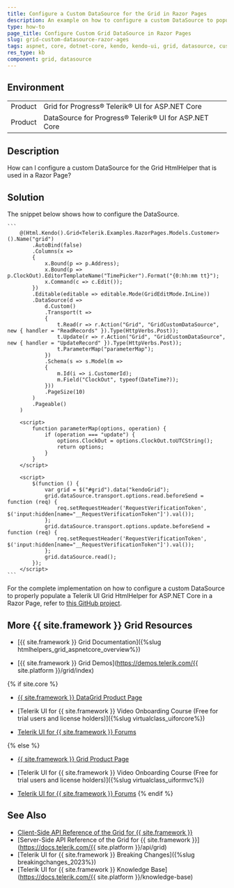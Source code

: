 ```yaml
---
title: Configure a Custom DataSource for the Grid in Razor Pages
description: An example on how to configure a custom DataSource to populate the Telerik UI for ASP.NET Core Grid HtmlHelper in a Razor Page.
type: how-to
page_title: Configure Custom Grid DataSource in Razor Pages
slug: grid-custom-datasource-razor-ages
tags: aspnet, core, dotnet-core, kendo, kendo-ui, grid, datasource, custom, custom-datasource, razor-pages, pages
res_type: kb
component: grid, datasource
---
```


## Environment

<table>
 <tr>
  <td>Product</td>
  <td>Grid for Progress® Telerik® UI for ASP.NET Core</td>
 </tr>
 <tr>
  <td>Product</td>
  <td>DataSource for Progress® Telerik® UI for ASP.NET Core</td>
 </tr>
</table>

## Description

How can I configure a custom DataSource for the Grid HtmlHelper that is used in a Razor Page?

## Solution

The snippet below shows how to configure the DataSource.

    ```
        @(Html.Kendo().Grid<Telerik.Examples.RazorPages.Models.Customer>().Name("grid")
            .AutoBind(false)
            .Columns(x =>
            {
                x.Bound(p => p.Address);
                x.Bound(p => p.ClockOut).EditorTemplateName("TimePicker").Format("{0:hh:mm tt}");
                x.Command(c => c.Edit());
            })
            .Editable(editable => editable.Mode(GridEditMode.InLine))
            .DataSource(d =>
                d.Custom()
                .Transport(t =>
                {
                    t.Read(r => r.Action("Grid", "GridCustomDataSource", new { handler = "ReadRecords" }).Type(HttpVerbs.Post));
                    t.Update(r => r.Action("Grid", "GridCustomDataSource", new { handler = "UpdateRecord" }).Type(HttpVerbs.Post));
                    t.ParameterMap("parameterMap");
                })
                .Schema(s => s.Model(m =>
                {
                    m.Id(i => i.CustomerId);
                    m.Field("ClockOut", typeof(DateTime?));
                }))
                .PageSize(10)                
            )
            .Pageable()
        )

        <script>
            function parameterMap(options, operation) {
                if (operation === "update") {            
                    options.ClockOut = options.ClockOut.toUTCString();
                    return options;
                }
            }
        </script>

        <script>
            $(function () {
                var grid = $("#grid").data("kendoGrid");
                grid.dataSource.transport.options.read.beforeSend = function (req) {
                    req.setRequestHeader('RequestVerificationToken', $('input:hidden[name="__RequestVerificationToken"]').val());
                };
                grid.dataSource.transport.options.update.beforeSend = function (req) {
                    req.setRequestHeader('RequestVerificationToken', $('input:hidden[name="__RequestVerificationToken"]').val());
                };
                grid.dataSource.read();
            });
        </script>
    ```

For the complete implementation on how to configure a custom DataSource to properly populate a Telerik UI Grid HtmlHelper for ASP.NET Core in a Razor Page, refer to [this GitHub project](https://github.com/telerik/ui-for-aspnet-core-examples/tree/master/Telerik.Examples.RazorPages).

## More {{ site.framework }} Grid Resources

* [{{ site.framework }} Grid Documentation]({%slug htmlhelpers_grid_aspnetcore_overview%})

* [{{ site.framework }} Grid Demos](https://demos.telerik.com/{{ site.platform }}/grid/index)

{% if site.core %}
* [{{ site.framework }} DataGrid Product Page](https://www.telerik.com/aspnet-core-ui/grid)

* [Telerik UI for {{ site.framework }} Video Onboarding Course (Free for trial users and license holders)]({%slug virtualclass_uiforcore%})

* [Telerik UI for {{ site.framework }} Forums](https://www.telerik.com/forums/aspnet-core-ui)

{% else %}
* [{{ site.framework }} Grid Product Page](https://www.telerik.com/aspnet-mvc/grid)

* [Telerik UI for {{ site.framework }} Video Onboarding Course (Free for trial users and license holders)]({%slug virtualclass_uiformvc%})

* [Telerik UI for {{ site.framework }} Forums](https://www.telerik.com/forums/aspnet-mvc)
{% endif %}

## See Also

* [Client-Side API Reference of the Grid for {{ site.framework }}](https://docs.telerik.com/kendo-ui/api/javascript/ui/grid)
* [Server-Side API Reference of the Grid for {{ site.framework }}](https://docs.telerik.com/{{ site.platform }}/api/grid)
* [Telerik UI for {{ site.framework }} Breaking Changes]({%slug breakingchanges_2023%})
* [Telerik UI for {{ site.framework }} Knowledge Base](https://docs.telerik.com/{{ site.platform }}/knowledge-base)
